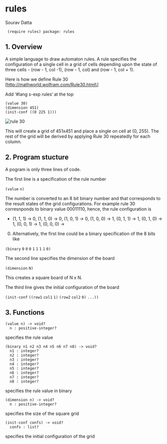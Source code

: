 # rules

Sourav Datta

```racket
 (require rules) package: rules
```

## 1. Overview

A simple language to draw automaton rules. A rule specifies the
configuration of a single cell in a grid of cells depending upon the
state of three cells - \(row - 1, col -1\), \(row - 1, col\) and \(row -
1, col + 1\).

Here is how we define Rule 30
\[http://mathworld.wolfram.com/Rule30.html\]

Add ‘\#lang s-exp rules‘ at the top

```racket
(value 30)             
(dimension 451)        
(init-conf ((0 225 1)))
```

![rule 30](https://github.com/souravdatta/rules/scribblings/rule30.png)

This will create a grid of 451x451 and place a single on cell at \(0,
255\). The rest of the grid will be derived by applying Rule 30
repeatedly for each column.

## 2. Program stucture

A pogram is only three lines of code.

The first line is a specification of the rule number

`(value` `n)`

The number is converted to an 8 bit binary number and that corresponds
to the result states of the grid configurations. For example rule 30
corresnponds to binary value 00011110, hence, the rule configuration is
- \(1, 1, 1\) -> 0, \(1, 1, 0\) -> 0, \(1, 0, 1\) -> 0, \(1, 0, 0\) ->
1, \(0, 1, 1\) -> 1, \(0, 1, 0\) -> 1, \(0, 0, 1\) -> 1, \(0, 0, 0\) ->
0. Alternatively, the first line could be a binary specification of the
8 bits like

`(binary` `0` `0` `0` `1` `1` `1` `1` `0)`

The second line specifies the dimension of the board

`(dimension` `N)`

This creates a square board of N x N.

The third line gives the initial configuration of the board

`(init-conf` `((row1` `col1` `1)` `(row2` `col2` `0)` `...))`

## 3. Functions

```racket
(value n) -> void?     
  n : positive-integer?
```

specifies the rule value

```racket
(binary n1 n2 n3 n4 n5 n6 n7 n8) -> void?
  n1 : integer?                          
  n2 : integer?                          
  n3 : integer?                          
  n4 : integer?                          
  n5 : integer?                          
  n6 : integer?                          
  n7 : integer?                          
  n8 : integer?                          
```

specifies the rule value in binary

```racket
(dimension n) -> void? 
  n : positive-integer?
```

specifies the size of the square grid

```racket
(init-conf confs) -> void?
  confs : list?           
```

specifies the initial configuration of the grid
